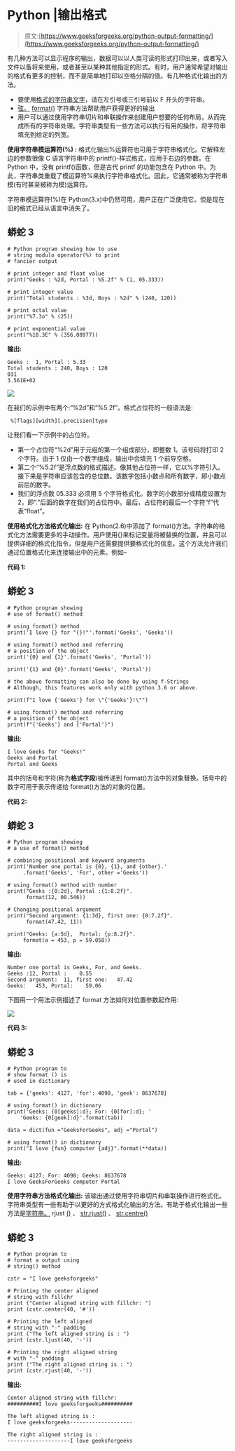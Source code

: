 # Python |输出格式

> 原文:[https://www.geeksforgeeks.org/python-output-formatting/](https://www.geeksforgeeks.org/python-output-formatting/)

有几种方法可以显示程序的输出，数据可以以人类可读的形式打印出来，或者写入文件以备将来使用，或者甚至以某种其他指定的形式。有时，用户通常希望对输出的格式有更多的控制，而不是简单地打印以空格分隔的值。有几种格式化输出的方法。

*   要使用[格式的字符串文字](https://www.geeksforgeeks.org/formatted-string-literals-f-strings-python/)，请在左引号或三引号前以 F 开头的字符串。
*   [弦。](https://www.geeksforgeeks.org/python-format-function/) [format()](https://www.geeksforgeeks.org/python-format-function/) 字符串方法帮助用户获得更好的输出
*   用户可以通过使用字符串切片和串联操作来创建用户想要的任何布局，从而完成所有的字符串处理。字符串类型有一些方法可以执行有用的操作，将字符串填充到给定的列宽。

**使用字符串模运算符(%) :**
格式化输出%运算符也可用于字符串格式化。它解释左边的参数很像 C 语言字符串中的 printf()-样式格式，应用于右边的参数。在 Python 中，没有 printf()函数，但是古代 printf 的功能包含在 Python 中。为此，字符串类重载了模运算符%来执行字符串格式化。因此，它通常被称为字符串模(有时甚至被称为模)运算符。

字符串模运算符(%)在 Python(3.x)中仍然可用，用户正在广泛使用它。但是现在旧的格式已经从语言中消失了。

## 蟒蛇 3

```
# Python program showing how to use
# string modulo operator(%) to print
# fancier output

# print integer and float value
print("Geeks : %2d, Portal : %5.2f" % (1, 05.333))

# print integer value
print("Total students : %3d, Boys : %2d" % (240, 120))

# print octal value
print("%7.3o" % (25))

# print exponential value
print("%10.3E" % (356.08977))
```

**输出:**

```
Geeks :  1, Portal : 5.33
Total students : 240, Boys : 120
031
3.561E+02
```

![](img/88e9529e26220fe97f67d335c80ba242.png)

在我们的示例中有两个:“%2d”和“%5.2f”。格式占位符的一般语法是:

```
 %[flags][width][.precision]type 
```

让我们看一下示例中的占位符。

*   第一个占位符“%2d”用于元组的第一个组成部分，即整数 1。该号码将打印 2 个字符。由于 1 仅由一个数字组成，输出中会填充 1 个前导空格。
*   第二个“%5.2f”是浮点数的格式描述。像其他占位符一样，它以%字符引入。接下来是字符串应该包含的总位数。该数字包括小数点和所有数字，即小数点前后的数字。
*   我们的浮点数 05.333 必须用 5 个字符格式化。数字的小数部分或精度设置为 2，即“.”后面的数字在我们的占位符中。最后，占位符的最后一个字符“f”代表“float”。

**使用格式化方法格式化输出:**
在 Python(2.6)中添加了 format()方法。字符串的格式化方法需要更多的手动操作。用户使用{}来标记变量将被替换的位置，并且可以提供详细的格式化指令，但是用户还需要提供要格式化的信息。这个方法允许我们通过位置格式化来连接输出中的元素。例如–

**代码 1:**

## 蟒蛇 3

```
# Python program showing
# use of format() method

# using format() method
print('I love {} for "{}!"'.format('Geeks', 'Geeks'))

# using format() method and referring
# a position of the object
print('{0} and {1}'.format('Geeks', 'Portal'))

print('{1} and {0}'.format('Geeks', 'Portal'))

# the above formatting can also be done by using f-Strings
# Although, this features work only with python 3.6 or above.

print(f"I love {'Geeks'} for \"{'Geeks'}!\"")

# using format() method and referring
# a position of the object
print(f"{'Geeks'} and {'Portal'}")
```

**输出:**

```
I love Geeks for "Geeks!"
Geeks and Portal
Portal and Geeks
```

其中的括号和字符(称为**格式字段**)被传递到 format()方法中的对象替换。括号中的数字可用于表示传递给 format()方法的对象的位置。

**代码 2:**

## 蟒蛇 3

```
# Python program showing
# a use of format() method

# combining positional and keyword arguments
print('Number one portal is {0}, {1}, and {other}.'
     .format('Geeks', 'For', other ='Geeks'))

# using format() method with number
print("Geeks :{0:2d}, Portal :{1:8.2f}".
      format(12, 00.546))

# Changing positional argument
print("Second argument: {1:3d}, first one: {0:7.2f}".
      format(47.42, 11))

print("Geeks: {a:5d},  Portal: {p:8.2f}".
     format(a = 453, p = 59.058))
```

**输出:**

```
Number one portal is Geeks, For, and Geeks.
Geeks :12, Portal :    0.55
Second argument:  11, first one:   47.42
Geeks:   453, Portal:    59.06
```

下图用一个用法示例描述了 format 方法如何对位置参数起作用:

![](img/2100ada36b8d37e1b6b1ef21815dcd6f.png)

**代码 3:**

## 蟒蛇 3

```
# Python program to
# show format () is
# used in dictionary

tab = {'geeks': 4127, 'for': 4098, 'geek': 8637678}

# using format() in dictionary
print('Geeks: {0[geeks]:d}; For: {0[for]:d}; '
    'Geeks: {0[geek]:d}'.format(tab))

data = dict(fun ="GeeksForGeeks", adj ="Portal")

# using format() in dictionary
print("I love {fun} computer {adj}".format(**data))
```

**输出:**

```
Geeks: 4127; For: 4098; Geeks: 8637678
I love GeeksForGeeks computer Portal
```

**使用字符串方法格式化输出:**
该输出通过使用字符串切片和串联操作进行格式化。字符串类型有一些有助于以更好的方式格式化输出的方法。有助于格式化输出一些方法是[字符串。](https://www.geeksforgeeks.org/python-string-ljust-rjust-center/) rjust [()](https://www.geeksforgeeks.org/python-string-ljust-rjust-center/) 、 [str.rjust()](https://www.geeksforgeeks.org/python-string-ljust-rjust-center/) 、 [str.centre()](https://www.geeksforgeeks.org/python-string-ljust-rjust-center/)

## 蟒蛇 3

```
# Python program to
# format a output using
# string() method

cstr = "I love geeksforgeeks"

# Printing the center aligned 
# string with fillchr
print ("Center aligned string with fillchr: ")
print (cstr.center(40, '#'))

# Printing the left aligned 
# string with "-" padding 
print ("The left aligned string is : ")
print (cstr.ljust(40, '-'))

# Printing the right aligned string
# with "-" padding 
print ("The right aligned string is : ")
print (cstr.rjust(40, '-'))
```

**输出:**

```
Center aligned string with fillchr: 
##########I love geeksforgeeks##########

The left aligned string is : 
I love geeksforgeeks--------------------

The right aligned string is : 
--------------------I love geeksforgeeks
```